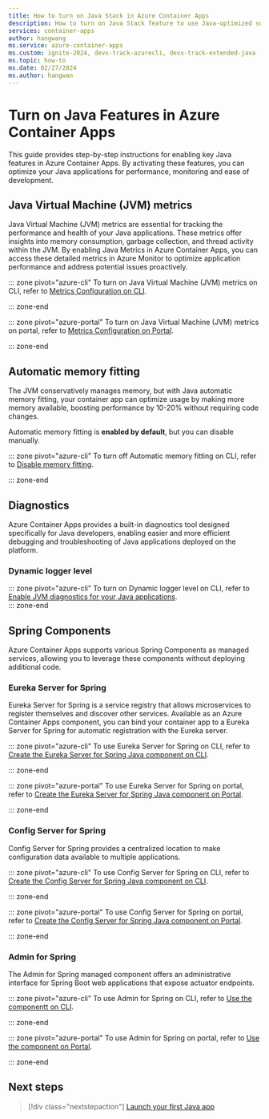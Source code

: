 ```yaml
---
title: How to turn on Java Stack in Azure Container Apps
description: How to turn on Java Stack feature to use Java-optimized support in Azure Container Apps
services: container-apps
author: hangwang
ms.service: azure-container-apps
ms.custom: ignite-2024, devx-track-azurecli, devx-track-extended-java
ms.topic: how-to
ms.date: 02/27/2024
ms.author: hangwan
---
```


# Turn on Java Features in Azure Container Apps

This guide provides step-by-step instructions for enabling key Java features in Azure Container Apps. By activating these features, you can optimize your Java applications for performance, monitoring and ease of development. 

## Java Virtual Machine (JVM) metrics
Java Virtual Machine (JVM) metrics are essential for tracking the performance and health of your Java applications. These metrics offer insights into memory consumption, garbage collection, and thread activity within the JVM. By enabling Java Metrics in Azure Container Apps, you can access these detailed metrics in Azure Monitor to optimize application performance and address potential issues proactively.

::: zone pivot="azure-cli"
To turn on Java Virtual Machine (JVM) metrics on CLI, refer to [Metrics Configuration on CLI](java-metrics.md?tabs=create&pivots=azure-cli#configuration).  

::: zone-end

::: zone pivot="azure-portal"
To turn on Java Virtual Machine (JVM) metrics on portal, refer to [Metrics Configuration on Portal](java-metrics.md?tabs=create&pivots=azure-portal#configuration).

::: zone-end

## Automatic memory fitting
The JVM conservatively manages memory, but with Java automatic memory fitting, your container app can optimize usage by making more memory available, boosting performance by 10-20% without requiring code changes.

Automatic memory fitting is **enabled by default**, but you can disable manually.

::: zone pivot="azure-cli"
To turn off Automatic memory fitting on CLI, refer to [Disable memory fitting](java-memory-fit.md?tabs=create#disable-memory-fitting).  

::: zone-end

## Diagnostics
Azure Container Apps provides a built-in diagnostics tool designed specifically for Java developers, enabling easier and more efficient debugging and troubleshooting of Java applications deployed on the platform.

### Dynamic logger level

::: zone pivot="azure-cli"
To turn on Dynamic logger level on CLI, refer to [Enable JVM diagnostics for your Java applications](java-dynamic-log-level.md?enable-jvm-diagnostics-for-your-java-applications).  
::: zone-end

## Spring Components
Azure Container Apps supports various Spring Components as managed services, allowing you to leverage these components without deploying additional code.

### Eureka Server for Spring
Eureka Server for Spring is a service registry that allows microservices to register themselves and discover other services. Available as an Azure Container Apps component, you can bind your container app to a Eureka Server for Spring for automatic registration with the Eureka server.

::: zone pivot="azure-cli"
To use Eureka Server for Spring on CLI, refer to [Create the Eureka Server for Spring Java component on CLI](java-eureka-server.md?tabs=azure-cli#create-the-eureka-server-for-spring-java-component).

::: zone-end

::: zone pivot="azure-portal"
To use Eureka Server for Spring on portal, refer to [Create the Eureka Server for Spring Java component on Portal](java-eureka-server.md?tabs=azure-portal#create-the-eureka-server-for-spring-java-component).

::: zone-end



### Config Server for Spring
Config Server for Spring provides a centralized location to make configuration data available to multiple applications. 

::: zone pivot="azure-cli"
To use Config Server for Spring on CLI, refer to [Create the Config Server for Spring Java component on CLI](java-config-server.md?tabs=azure-cli#create-the-config-server-for-spring-java-component).

::: zone-end

::: zone pivot="azure-portal"
To use Config Server for Spring on portal, refer to [Create the Config Server for Spring Java component on Portal](java-config-server.md?tabs=azure-portal#create-the-config-server-for-spring-java-component).

::: zone-end


### Admin for Spring
The Admin for Spring managed component offers an administrative interface for Spring Boot web applications that expose actuator endpoints. 

::: zone pivot="azure-cli"
To use Admin for Spring on CLI, refer to [Use the componentt on CLI](java-admin?tabs=azure-cli).

::: zone-end

::: zone pivot="azure-portal"
To use Admin for Spring on portal, refer to [Use the component on Portal](java-admin?tabs=azure-portal).

::: zone-end


## Next steps

> [!div class="nextstepaction"]
> [Launch your first Java app](java-get-started.md)

